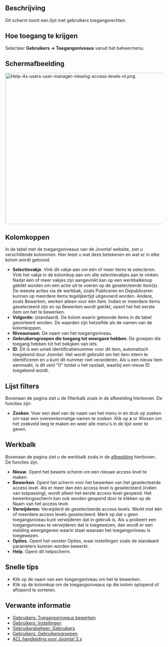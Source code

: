 <!-- Filename: Help4.x:Users:_Viewing_Access_Levels / Display title: Gebruikers: Toegangsniveaus bekijken -->

## Beschrijving

Dit scherm toont een lijst met gebruikers toegangsrechten.

## Hoe toegang te krijgen

Selecteer **Gebruikers → Toegangsniveaus** vanuit het beheermenu.

## Schermafbeelding

<img
src="https://docs.joomla.org/images/thumb/d/d8/Help-4x-users-user-manager-viewing-access-levels-nl.png/800px-Help-4x-users-user-manager-viewing-access-levels-nl.png"
decoding="async"
srcset="https://docs.joomla.org/images/d/d8/Help-4x-users-user-manager-viewing-access-levels-nl.png 1.5x"
data-file-width="841" data-file-height="509" width="800" height="484"
alt="Help-4x-users-user-manager-viewing-access-levels-nl.png" />

## Kolomkoppen

In de tabel met de toegangsniveaus van de Joomla! website, ziet u
verschillende kolommen. Hier leest u wat deze betekenen en wat er in
elke kolom wordt getoond.

- **Selectievakje**. Vink dit vakje aan om één of meer items te
  selecteren. Vink het vakje in de kolomkop aan om alle selectievakjes
  aan te vinken. Nadat één of meer vakjes zijn aangevinkt kan op een
  werkbalkknop geklikt worden om een actie uit te voeren op de
  geselecteerde item(s). De meeste acties via de werkbak, zoals
  Publiceren en Depubliceren kunnen op meerdere items tegelijkertijd
  uitgevoerd worden. Andere, zoals Bewerken, werken alleen voor één
  item. Indien er meerdere items geselecteerd zijn en op Bewerken wordt
  geklikt, opent het het eerste item om het te bewerken.
- **Volgorde:** (standaard). De kolom waarin getoonde items in de tabel
  gesorteerd worden. De waarden zijn hetzelfde als de namen van de
  kolomkoppen.
- **Niveaunaam**. De naam van het toegangsniveau.
- **Gebruikersgroepen die toegang tot weergave hebben**. De groepen die
  toegang hebben tot het bekijken van iets.
- **ID**. Dit is een uniek identificatienummer voor dit item,
  automatisch toegekend door Joomla!. Het wordt gebruikt om het item
  intern te identificeren en u kunt dit nummer niet veranderen. Als u
  een nieuw item aanmaakt, is dit veld "0" totdat u het opslaat, waarbij
  een nieuw ID toegekend wordt.

## Lijst filters

Bovenaan de pagina ziet u de filterbalk zoals in de afbeelding
hierboven. De functies zijn:

- **Zoeken**. Voer een deel van de naam van het menu in en druk op
  zoeken om naar een overeenkomstige namen te zoeken. Klik op **x** or
  Wissen om het zoekveld leeg te maken en weer alle menu's in de lijst
  weer te geven.

## Werkbalk

Bovenaan de pagina ziet u de werkbalk zoals in de
[afbeelding](#Schermafbeelding) hierboven. De functies zijn.

- **Nieuw**. Opent het bewerk scherm om een nieuwe access level te
  maken.
- **Bewerken**. Opent het scherm voor het bewerken van het geselecteerde
  access level. Als er meer dan één access level is geselecteerd (indien
  van toepassing), wordt alleen het eerste access level geopend. Het
  bewerkingsscherm kan ook worden geopend door te klikken op de Naam van
  het access level.
- **Verwijderen:** Verwijderd de geselecteerde access levels. Werkt met
  één of meerdere access levels geselecteerd. Merk op dat u geen
  toegangsniveau kunt verwijderen dat in gebruik is. Als u probeert een
  toegangsniveau te verwijderen dat is toegewezen, dan wordt er een
  melding weergegeven waarin staat waaraan het toegangsniveau is
  toegewezen.
- **Opties.** Opent het venster Opties, waar instellingen zoals de
  standaard parameters kunnen worden bewerkt.
- **Help**. Opent dit helpscherm.

## Snelle tips

- Klik op de naam van een toegangsniveau om het te bewerken.
- Klik op de kolomkop om de toegangsniveaus op die kolom oplopend of
  aflopend te sorteren.

## Verwante informatie

- [Gebruikers: Toegangsniveaus
  bewerken](https://docs.joomla.org/Help4.x:Users:_Edit_Viewing_Access_Level/nl "Help4.x:Users: Edit Viewing Access Level/nl")
- [Gebruikers:
  Instellingen](https://docs.joomla.org/Help4.x:Users:_Options/nl "Help4.x:Users: Options/nl")
- [Gebruikersbeheer:
  Gebruikers](https://docs.joomla.org/Help4.x:Users/nl "Help4.x:Users/nl")
- [Gebruikers:
  Gebruikersgroepen](https://docs.joomla.org/Help4.x:Users:_Groups/nl "Help4.x:Users: Groups/nl")
- [ACL handleiding voor Joomla!
  3.x](https://docs.joomla.org/J3.x:Access_Control_List_Tutorial/nl "J3.x:Access Control List Tutorial/nl")
